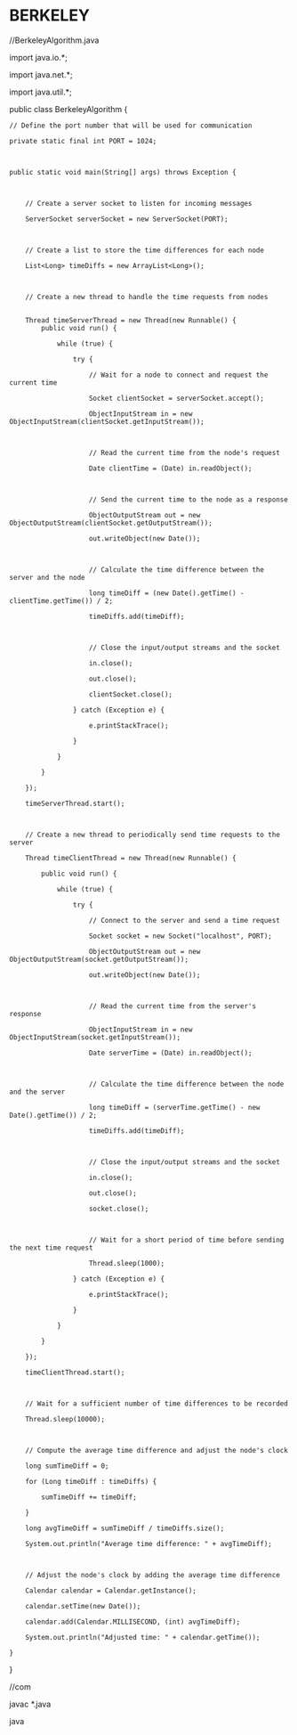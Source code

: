 # BERKELEY


//BerkeleyAlgorithm.java



import java.io.*;

import java.net.*;

import java.util.*;



public class BerkeleyAlgorithm {



    // Define the port number that will be used for communication

    private static final int PORT = 1024;



    public static void main(String[] args) throws Exception {



        // Create a server socket to listen for incoming messages

        ServerSocket serverSocket = new ServerSocket(PORT);



        // Create a list to store the time differences for each node

        List<Long> timeDiffs = new ArrayList<Long>();



        // Create a new thread to handle the time requests from nodes


        Thread timeServerThread = new Thread(new Runnable() {
            public void run() {

                while (true) {

                    try {

                        // Wait for a node to connect and request the current time

                        Socket clientSocket = serverSocket.accept();

                        ObjectInputStream in = new ObjectInputStream(clientSocket.getInputStream());



                        // Read the current time from the node's request

                        Date clientTime = (Date) in.readObject();



                        // Send the current time to the node as a response

                        ObjectOutputStream out = new ObjectOutputStream(clientSocket.getOutputStream());

                        out.writeObject(new Date());



                        // Calculate the time difference between the server and the node

                        long timeDiff = (new Date().getTime() - clientTime.getTime()) / 2;

                        timeDiffs.add(timeDiff);



                        // Close the input/output streams and the socket

                        in.close();

                        out.close();

                        clientSocket.close();

                    } catch (Exception e) {

                        e.printStackTrace();

                    }

                }

            }

        });

        timeServerThread.start();



        // Create a new thread to periodically send time requests to the server

        Thread timeClientThread = new Thread(new Runnable() {

            public void run() {

                while (true) {

                    try {

                        // Connect to the server and send a time request

                        Socket socket = new Socket("localhost", PORT);

                        ObjectOutputStream out = new ObjectOutputStream(socket.getOutputStream());

                        out.writeObject(new Date());



                        // Read the current time from the server's response

                        ObjectInputStream in = new ObjectInputStream(socket.getInputStream());

                        Date serverTime = (Date) in.readObject();



                        // Calculate the time difference between the node and the server

                        long timeDiff = (serverTime.getTime() - new Date().getTime()) / 2;

                        timeDiffs.add(timeDiff);



                        // Close the input/output streams and the socket

                        in.close();

                        out.close();

                        socket.close();



                        // Wait for a short period of time before sending the next time request

                        Thread.sleep(1000);

                    } catch (Exception e) {

                        e.printStackTrace();

                    }

                }

            }

        });

        timeClientThread.start();



        // Wait for a sufficient number of time differences to be recorded

        Thread.sleep(10000);



        // Compute the average time difference and adjust the node's clock

        long sumTimeDiff = 0;

        for (Long timeDiff : timeDiffs) {

            sumTimeDiff += timeDiff;

        }

        long avgTimeDiff = sumTimeDiff / timeDiffs.size();

        System.out.println("Average time difference: " + avgTimeDiff);



        // Adjust the node's clock by adding the average time difference

        Calendar calendar = Calendar.getInstance();

        calendar.setTime(new Date());

        calendar.add(Calendar.MILLISECOND, (int) avgTimeDiff);

        System.out.println("Adjusted time: " + calendar.getTime());

    }

}





//com



javac *.java

java 




